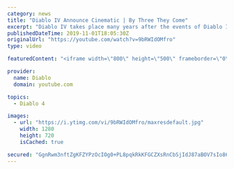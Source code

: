 ```yaml
---
category: news
title: "Diablo IV Announce Cinematic | By Three They Come"
excerpt: "Diablo IV takes place many years after the events of Diablo III, after millions have been slaughtered by the actions of the High Heavens and Burning Hells alike."
publishedDateTime: 2019-11-01T18:05:30Z
originalUrl: "https://youtube.com/watch?v=9bRWIdOMfro"
type: video

featuredContent: "<iframe width=\"800\" height=\"500\" frameborder=\"0\" src=\"https://www.youtube.com/embed/9bRWIdOMfro\" allow=\"accelerometer; autoplay; encrypted-media; gyroscope; picture-in-picture\" allowfullscreen></iframe>"

provider:
  name: Diablo
  domain: youtube.com

topics:
  - Diablo 4

images:
  - url: "https://i.ytimg.com/vi/9bRWIdOMfro/maxresdefault.jpg"
    width: 1280
    height: 720
    isCached: true

secured: "GgnRwm3nftZgKFZYPzOcIOg0+PL8pqkRkKFGCZXsRnCbSjIdJ87aBOV7sIo86mxPWS1vQbL5ic4Tp9U8oGOScILIhCLoTTuN5rBq+fdYG3KJ40lNWm5SNYBcPk7hyeVecSvh2pD60qodwHq1xNg1QVgPwQt2Xb1M8rvqYJjZ7fu19eP7bfI8hn2gAUGtRHsVsYuY/73MQ3iiH83lHob88wRmvQ6Q26vt43jNnLPAH5poe46NHDAK9aQ5bjM5JK4zLA3Sw2JGU1zO1yAHzY0UnL1KdavEm6ScAhegBPAuwFFOU2UrjEi4SBJCw87p9qSrozU6ZWQKSyjpUvH/Rfhcfo+5gI+G+2jnOO9DB1DbsdkWPP5ZImUz86tY38b2MPNjw2XD6v6baeJ3xSKXICP8NeI2pOt8qIIyvUVmlUyIrqR8MpHvmOhuiODn4Cv0V2qj;jo7EaMPnObvXW3p700byLA=="
---
```


